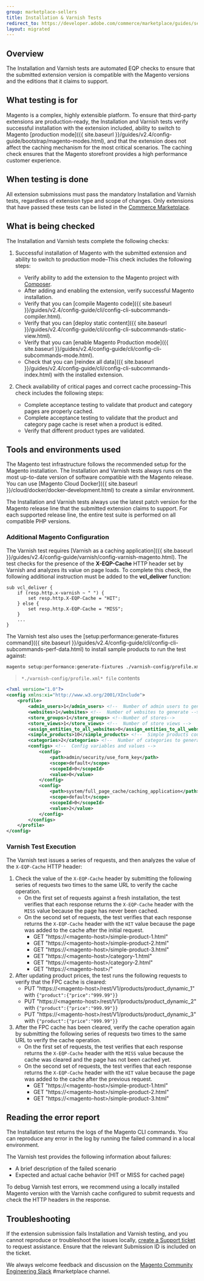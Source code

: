 ```yaml
---
group: marketplace-sellers
title: Installation & Varnish Tests
redirect_to: https://developer.adobe.com/commerce/marketplace/guides/sellers/installation-and-varnish-tests/
layout: migrated
---
```


## Overview

The Installation and Varnish tests are automated EQP checks to ensure that the submitted extension version is compatible with the Magento versions and the editions that it claims to support.

## What testing is for

Magento is a complex, highly extensible platform. To ensure that third-party extensions are production-ready, the Installation and Varnish tests verify successful installation with the extension included, ability to switch to Magento  [production mode]({{ site.baseurl }}/guides/v2.4/config-guide/bootstrap/magento-modes.html), and that the extension does not affect the caching mechanism for the most critical scenarios. The caching check ensures that the Magento storefront provides a high performance customer experience.

## When testing is done

All extension submissions must pass the mandatory Installation and Varnish tests, regardless of extension type and scope of changes. Only extensions that have passed these tests can be listed in the [Commerce Marketplace](https://marketplace.magento.com/).

## What is being checked

The Installation and Varnish tests complete the following checks:

1. Successful installation of Magento with the submitted extension and ability to switch to production mode–This check includes the following steps:

   -  Verify ability to add the extension to the Magento project with [Composer](https://getcomposer.org/).
   -  After adding and enabling the extension, verify successful Magento installation.
   -  Verify that you can [compile Magento code]({{ site.baseurl }}/guides/v2.4/config-guide/cli/config-cli-subcommands-compiler.html).
   -  Verify that you can [deploy static content]({{ site.baseurl }}/guides/v2.4/config-guide/cli/config-cli-subcommands-static-view.html).
   -  Verify that you can [enable Magento Production mode]({{ site.baseurl }}/guides/v2.4/config-guide/cli/config-cli-subcommands-mode.html).
   -  Check that you can [reindex all data]({{ site.baseurl }}/guides/v2.4/config-guide/cli/config-cli-subcommands-index.html) with the installed extension.

1. Check availability of critical pages and correct cache processing–This check includes the following steps:

   -  Complete acceptance testing to validate that product and category pages are properly cached.
   -  Complete acceptance testing to validate that the product and category page cache is reset when a product is edited.
   -  Verify that different product types are validated.

## Tools and environments used

The Magento test infrastructure follows the recommended setup for the Magento installation. The Installation and Varnish tests always runs on the most up-to-date version of software compatible with the Magento release. You can use [Magento Cloud Docker]({{ site.baseurl }}/cloud/docker/docker-development.html) to create a similar environment.

The Installation and Varnish tests always use the latest patch version for the Magento release line that the submitted extension claims to support. For each supported release line, the entire test suite is performed on all compatible PHP versions.

### Additional Magento Configuration

The Varnish test requires [Varnish as a caching application]({{ site.baseurl }}/guides/v2.4/config-guide/varnish/config-varnish-magento.html). The test checks for the presence of the **X-EQP-Cache** HTTP header set by Varnish and analyzes its value on page loads. To complete this check, the following additional instruction must be added to the **vcl_deliver** function:

```vcl
sub vcl_deliver {
    if (resp.http.x-varnish ~ " ") {
        set resp.http.X-EQP-Cache = "HIT";
    } else {
        set resp.http.X-EQP-Cache = "MISS";
    }
    ...
}
```

The Varnish test also uses the [setup:performance:generate-fixtures command]({{ site.baseurl }}/guides/v2.4/config-guide/cli/config-cli-subcommands-perf-data.html) to install sample products to run the test against:

```bash
magento setup:performance:generate-fixtures ./varnish-config/profile.xml
```

> `*./varnish-config/profile.xml* file` contents

```xml
<?xml version="1.0"?>
<config xmlns:xi="http://www.w3.org/2001/XInclude">
    <profile>
        <admin_users>1</admin_users> <!--  Number of admin users to generate -->
        <websites>1</websites> <!--  Number of websites to generate -->
        <store_groups>1</store_groups> <!--Number of stores-->
        <store_views>1</store_views> <!--  Number of store views -->
        <assign_entities_to_all_websites>0</assign_entities_to_all_websites> <!--  Whether to assign all products per each website -->
        <simple_products>10</simple_products> <!--  Simple products count -->
        <categories>2</categories> <!--  Number of categories to generate -->
        <configs> <!--  Config variables and values -->
            <config>
                <path>admin/security/use_form_key</path>
                <scope>default</scope>
                <scopeId>0</scopeId>
                <value>0</value>
            </config>
            <config>
                <path>system/full_page_cache/caching_application</path>
                <scope>default</scope>
                <scopeId>0</scopeId>
                <value>2</value>
            </config>
        </configs>
    </profile>
</config>
```

### Varnish Test Execution

The Varnish test issues a series of requests, and then analyzes the value of the `X-EQP-Cache` HTTP header:

1. Check the value of the `X-EQP-Cache` header by submitting the following series of requests two times to the same URL to verify the cache operation.
   -  On the first set of requests against a fresh installation, the test verifies that each response returns the `X-EQP-Cache` header with the `MISS` value because the page has never been cached.
   -  On the second set of requests, the test verifies that each response returns the `X-EQP-Cache` header with the `HIT` value because the page was added to the cache after the initial request.
      -  GET "https://\<magento-host\>/simple-product-1.html"
      -  GET "https://\<magento-host\>/simple-product-2.html"
      -  GET "https://\<magento-host\>/simple-product-3.html"
      -  GET "https://\<magento-host\>/category-1.html"
      -  GET "https://\<magento-host\>/category-2.html"
      -  GET "https://\<magento-host\>/"
1. After updating product prices, the test runs the following requests to verify that the FPC cache is cleared:
   -  PUT "https://\<magento-host\>/rest/V1/products/product_dynamic_1" with `{"product":{"price":"999.99"}}`
   -  PUT "https://\<magento-host\>/rest/V1/products/product_dynamic_2" with `{"product":{"price":"999.99"}}`
   -  PUT "https://\<magento-host\>/rest/V1/products/product_dynamic_3" with `{"product":{"price":"999.99"}}`
1. After the FPC cache has been cleared, verify the cache operation again by submitting the following series of requests two times to the same URL to verify the cache operation.
   -  On the first set of requests, the test verifies that each response returns the `X-EQP-Cache` header with the `MISS` value because the cache was cleared and the page has not been cached yet.
   -  On the second set of requests, the test verifies that each response returns the `X-EQP-Cache` header with the `HIT` value because the page was added to the cache after the previous request.
      -  GET "https://\<magento-host\>/simple-product-1.html"
      -  GET "https://\<magento-host\>/simple-product-2.html"
      -  GET "https://\<magento-host\>/simple-product-3.html"

## Reading the error report

The Installation test returns the logs of the Magento CLI commands. You can reproduce any error in the log by running the failed command in a local environment.

The Varnish test provides the following information about failures:

-  A brief description of the failed scenario
-  Expected and actual cache behavior (HIT or MISS for cached page)

To debug Varnish test errors, we recommend using a locally installed Magento version with the Varnish cache configured to submit requests and check the HTTP headers in the response.

## Troubleshooting

If the extension submission fails Installation and Varnish testing, and you cannot reproduce or troubleshoot the issues locally, [create a Support ticket](https://marketplacesupport.magento.com/hc/en-us) to request assistance. Ensure that the relevant Submission ID is included on the ticket.

We always welcome feedback and discussion on the [Magento Community Engineering Slack](https://magentocommeng.slack.com/archives/C7SL5CGDN) #marketplace channel.
